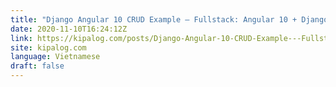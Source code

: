 ```yaml
---
title: "Django Angular 10 CRUD Example – Fullstack: Angular 10 + Django Rest Framework + MySQL"
date: 2020-11-10T16:24:12Z
link: https://kipalog.com/posts/Django-Angular-10-CRUD-Example---Fullstack--Angular-10---Django-Rest-Framework---MySQL?utm_medium=RSS&utm_source=news.12bit.vn
site: kipalog.com
language: Vietnamese
draft: false
---
```

